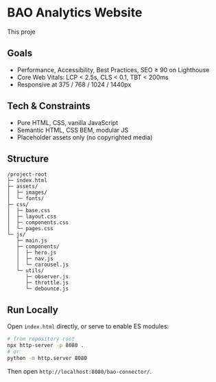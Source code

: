 # BAO Analytics Website

This proje

## Goals

- Performance, Accessibility, Best Practices, SEO ≥ 90 on Lighthouse
- Core Web Vitals: LCP < 2.5s, CLS < 0.1, TBT < 200ms
- Responsive at 375 / 768 / 1024 / 1440px

## Tech & Constraints

- Pure HTML, CSS, vanilla JavaScript
- Semantic HTML, CSS BEM, modular JS
- Placeholder assets only (no copyrighted media)

## Structure

```
/project-root
├─ index.html
├─ assets/
│  ├─ images/
│  └─ fonts/
├─ css/
│  ├─ base.css
│  ├─ layout.css
│  ├─ components.css
│  └─ pages.css
└─ js/
   ├─ main.js
   ├─ components/
   │  ├─ hero.js
   │  ├─ nav.js
   │  └─ carousel.js
   └─ utils/
      ├─ observer.js
      ├─ throttle.js
      └─ debounce.js
```

## Run Locally

Open `index.html` directly, or serve to enable ES modules:

```bash
# from repository root
npx http-server -p 8080 .
# or
python -m http.server 8080
```

Then open `http://localhost:8080/bao-connector/`.
